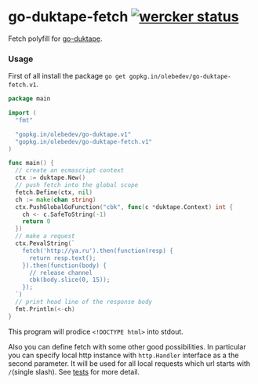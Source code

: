 # go-duktape-fetch [![wercker status](https://app.wercker.com/status/fb4b5e19e7981f6aa9b0426deeaa1406/s/master "wercker status")](https://app.wercker.com/project/bykey/fb4b5e19e7981f6aa9b0426deeaa1406)

Fetch polyfill for [go-duktape](https://github.com/olebedev/go-duktape).

### Usage

First of all install the package `go get gopkg.in/olebedev/go-duktape-fetch.v1`.

```go
package main

import (
  "fmt"

  "gopkg.in/olebedev/go-duktape.v1"
  "gopkg.in/olebedev/go-duktape-fetch.v1"
)

func main() {
  // create an ecmascript context
  ctx := duktape.New()
  // push fetch into the global scope
  fetch.Define(ctx, nil)
  ch := make(chan string)
  ctx.PushGlobalGoFunction("cbk", func(c *duktape.Context) int {
    ch <- c.SafeToString(-1)
    return 0
  })
  // make a request
  ctx.PevalString(`
    fetch('http://ya.ru').then(function(resp) {
      return resp.text();
    }).then(function(body) {
      // release channel
      cbk(body.slice(0, 15));
    });
  `)
  // print head line of the response body
  fmt.Println(<-ch)
}
```
This program will prodice `<!DOCTYPE html>` into stdout.

Also you can define fetch with some other good possibilities. In 
particular you can specify local http instance with `http.Handler` 
interface as a the second parameter. It will be used for all local
requests which url starts with `/`(single slash). See [tests](https://github.com/olebedev/go-duktape-fetch/blob/master/fetch_test.go) 
for more detail.
